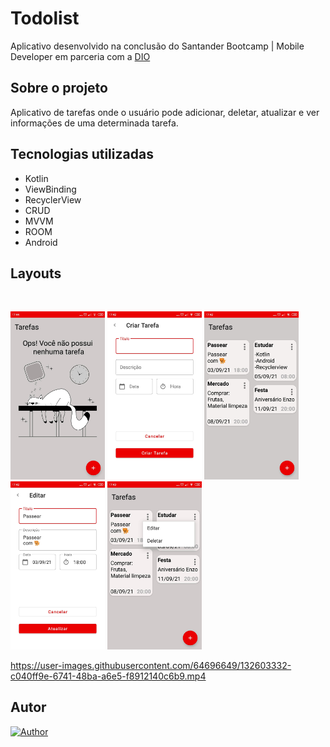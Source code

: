 # Todolist

Aplicativo desenvolvido na conclusão do Santander Bootcamp | Mobile Developer em parceria com a [DIO](https://digitalinnovation.one/)

## Sobre o projeto

Aplicativo de tarefas onde o usuário pode adicionar, deletar, atualizar e ver informações de uma determinada tarefa.


## Tecnologias utilizadas
- Kotlin </br>
- ViewBinding </br>
- RecyclerView </br>
- CRUD </br>
- MVVM </br>
- ROOM </br>
- Android </br>

## Layouts
<br>
  <p align="left">

<img alt="no tasks"
            src="https://github.com/waldircavalcanti/bootcamp-santander-todoList/blob/main/assets/Screenshot_1.jpg" width="30%"
            title="no tasks">
  <img alt="create task"
            src="https://github.com/waldircavalcanti/bootcamp-santander-todoList/blob/main/assets/Screenshot_3.jpg" width="30%"
            title="create task">
  <img alt="all tasks"
            src="https://github.com/waldircavalcanti/bootcamp-santander-todoList/blob/main/assets/Screenshot_2.jpg" width="30%"
            title="all tasks">
  <img alt="edit task"
            src="https://github.com/waldircavalcanti/bootcamp-santander-todoList/blob/main/assets/Screenshot_4.jpg" width="30%"
            title="edit task">
  <img alt="edit task"
            src="https://github.com/waldircavalcanti/bootcamp-santander-todoList/blob/main/assets/Screenshot_5.jpg" width="30%"
            title="edit task">
  
      

https://user-images.githubusercontent.com/64696649/132603332-c040ff9e-6741-48ba-a6e5-f8912140c6b9.mp4

         



## Autor
[![Author](https://img.shields.io/static/v1?label=@author&message=Waldir%20Cavalcanti&color=important)](https://github.com/waldircavalcanti)
